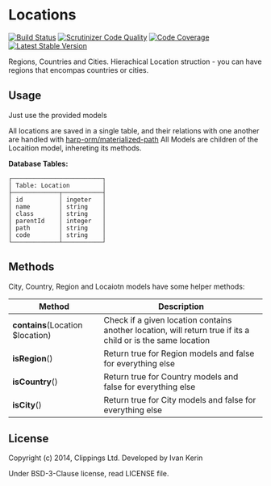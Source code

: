 Locations
=========

[![Build Status](https://travis-ci.org/harp-orm/locations.svg?branch=master)](https://travis-ci.org/harp-orm/locations)
[![Scrutinizer Code Quality](https://scrutinizer-ci.com/g/harp-orm/locations/badges/quality-score.png)](https://scrutinizer-ci.com/g/harp-orm/locations/)
[![Code Coverage](https://scrutinizer-ci.com/g/harp-orm/locations/badges/coverage.png)](https://scrutinizer-ci.com/g/harp-orm/locations/)
[![Latest Stable Version](https://poser.pugx.org/harp-orm/locations/v/stable.svg)](https://packagist.org/packages/harp-orm/locations)

Regions, Countries and Cities.
Hierachical Location struction - you can have regions that encompas countries or cities.

Usage
-----

Just use the provided models

All locations are saved in a single table, and their relations with one another are handled with [harp-orm/materialized-path](https://github.com/harp-orm/materialized-path)
All Models are children of the Locaition model, inhereting its methods.

__Database Tables:__

```
┌─────────────────────────┐
│ Table: Location         │
├─────────────┬───────────┤
│ id          │ ingeter   │
│ name        │ string    │
│ class       │ string    │
│ parentId    │ integer   │
│ path        │ string    │
│ code        │ string    │
└─────────────┴───────────┘
```


Methods
-------

City, Country, Region and Locaiotn models have some helper methods:

Method                                    | Description
------------------------------------------|--------------------------------------------------
__contains__(Location $location)          | Check if a given location contains another location, will return true if its a child or is the same location
__isRegion__()                            | Return true for Region models and false for everything else
__isCountry__()                           | Return true for Country models and false for everything else
__isCity__()                              | Return true for City models and false for everything else


License
-------

Copyright (c) 2014, Clippings Ltd. Developed by Ivan Kerin

Under BSD-3-Clause license, read LICENSE file.
